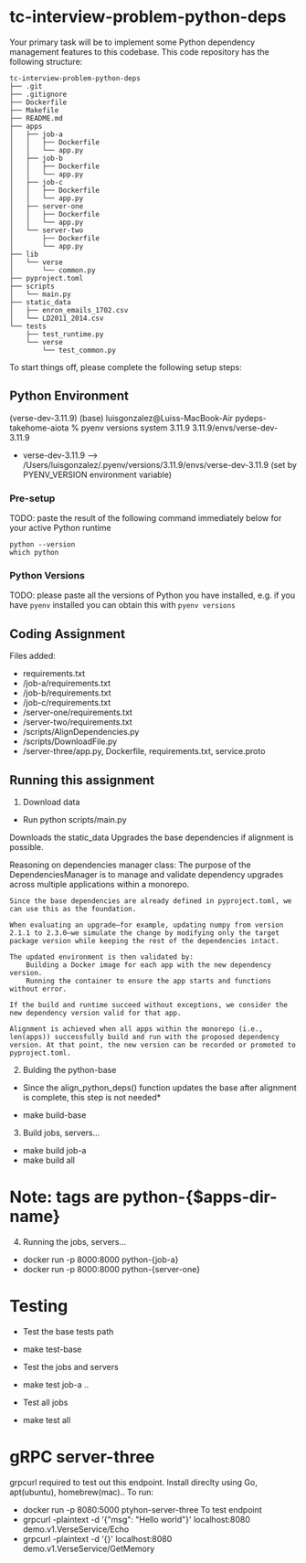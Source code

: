 # tc-interview-problem-python-deps

Your primary task will be to implement some Python dependency management features to this codebase. This code
repository has the following structure:

```
tc-interview-problem-python-deps
├── .git
├── .gitignore
├── Dockerfile
├── Makefile
├── README.md
├── apps
│   ├── job-a
│   │   ├── Dockerfile
│   │   └── app.py
│   ├── job-b
│   │   ├── Dockerfile
│   │   └── app.py
│   ├── job-c
│   │   ├── Dockerfile
│   │   └── app.py
│   ├── server-one
│   │   ├── Dockerfile
│   │   └── app.py
│   └── server-two
│       ├── Dockerfile
│       └── app.py
├── lib
│   └── verse
│       └── common.py
├── pyproject.toml
├── scripts
│   └── main.py
├── static_data
│   ├── enron_emails_1702.csv
│   └── LD2011_2014.csv
└── tests
    ├── test_runtime.py
    └── verse
        └── test_common.py
```

To start things off, please complete the following setup steps:


## Python Environment


(verse-dev-3.11.9) (base) luisgonzalez@Luiss-MacBook-Air pydeps-takehome-aiota % pyenv versions
  system
  3.11.9
  3.11.9/envs/verse-dev-3.11.9
* verse-dev-3.11.9 --> /Users/luisgonzalez/.pyenv/versions/3.11.9/envs/verse-dev-3.11.9 (set by PYENV_VERSION environment variable)


### Pre-setup

TODO: paste the result of the following command immediately below for your active Python runtime
```
python --version
which python
```

### Python Versions

TODO: please paste all the versions of Python you have installed, e.g. if you have `pyenv` installed you can obtain
this with `pyenv versions`


## Coding Assignment

Files added:
  
  - requirements.txt
  - /job-a/requirements.txt
  - /job-b/requirements.txt
  - /job-c/requirements.txt
  - /server-one/requirements.txt
  - /server-two/requirements.txt
  - /scripts/AlignDependencies.py
  - /scripts/DownloadFile.py
  - /server-three/app.py, Dockerfile, requirements.txt, service.proto


## Running this assignment

1. Download data
  - Run python scripts/main.py

  Downloads the static_data
  Upgrades the base dependencies if alignment is possible.


  Reasoning on dependencies manager class:
    The purpose of the DependenciesManager is to manage and validate dependency upgrades across multiple applications within a monorepo.
    
    Since the base dependencies are already defined in pyproject.toml, we can use this as the foundation.
    
    When evaluating an upgrade—for example, updating numpy from version 2.1.1 to 2.3.0—we simulate the change by modifying only the target package version while keeping the rest of the dependencies intact.
    
    The updated environment is then validated by:
	  	Building a Docker image for each app with the new dependency version.
	  	Running the container to ensure the app starts and functions without error.
	  
    If the build and runtime succeed without exceptions, we consider the new dependency version valid for that app.
    
    Alignment is achieved when all apps within the monorepo (i.e., len(apps)) successfully build and run with the proposed dependency version. At that point, the new version can be recorded or promoted to pyproject.toml.
    

2. Bulding the python-base
  * Since the align_python_deps() function updates the base after alignment is complete, this step is not needed*
  - make build-base

3. Build jobs, servers...
  - make build job-a
  - make build all

# Note: tags are python-{$apps-dir-name}
4. Running the jobs, servers...
  - docker run -p 8000:8000 python-{job-a}
  - docker run -p 8000:8000 python-{server-one} 



# Testing
  * Test the base tests path
  - make test-base
  * Test the jobs and servers
  - make test job-a .. 
  * Test all jobs
  - make test all

  

# gRPC server-three
  grpcurl required to test out this endpoint.  Install direclty using Go, apt(ubuntu), homebrew(mac).. 
  To run:
  - docker run -p 8080:5000 ptyhon-server-three
  To test endpoint
  - grpcurl -plaintext -d '{"msg": "Hello world"}' localhost:8080 demo.v1.VerseService/Echo
  - grpcurl -plaintext -d '{}' localhost:8080 demo.v1.VerseService/GetMemory